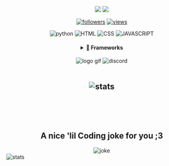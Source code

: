 <p align="center">
  <a href="https://github.com/WalkxCode/readme-typing-svg"><img src="https://readme-typing-svg.herokuapp.com?font=B612&color=fe8019&center=true&vCenter=true&lines=Hey+I'm+Walkx.;Welcome+to+my+profile.;Enjoy."></a>
  <img src="https://komarev.com/ghpvc/?username=WalkxCode&style=flat-square&color=fe8019&label=Views"
</p>

<p align="center">
  <a href="https://github.com/WalkxCode">
    <img alt="followers" title="Follow me on Github" src="https://img.shields.io/github/followers/WalkxCode?color=fabd2f&labelColor=fe8019&style=for-the-badge&logo=github&label=Follow"/></a>
  <a href="https://github.com/WalkxCode/">
    <img alt="views" title="GitHub stars" src="https://img.shields.io/github/stars/WalkxCode?color=fabd2f&labelColor=fe8019&style=for-the-badge&logo=github&label=Stars"/></a>
</p>

<p align="center">
  <img alt="python" title="Python" src="https://img.shields.io/badge/Python-FFD43B?style=for-the-badge&logo=python&logoColor=darkgreen" />
  <img alt="HTML" title="HTML" src="https://img.shields.io/badge/HTML-FFD43B?style=for-the-badge&logo=html5&logoColor=darkgreen" />
  <img alt="CSS" title="CSS" src="https://img.shields.io/badge/CSS-FFD43B?style=for-the-badge&logo=CSS3&logoColor=darkgreen" />
  <img alt="JAVASCRIPT" title="JAVASCRIPT" src="https://img.shields.io/badge/JAVASCRIPT-FFD43B?style=for-the-badge&logo=JAVASCRIPT&logoColor=darkgreen" />
</p>

<div align="center">
  <h4>
  <details>
    <summary>🚀 Frameworks</summary>
    <br>
      <p align="center">
        <img alt="NODE.JS" title="NODE.JS" src="https://img.shields.io/badge/NODE.JS-FFD43B?style=for-the-badge&logo=NODE-DOT-JS&logoColor=darkgreen" />
        <img alt="NPM" title="NPM" src="https://img.shields.io/badge/NPM-FFD43B?style=for-the-badge&logo=NPM&logoColor=darkgreen" />
        <img alt="YARN" title="YARN" src="https://img.shields.io/badge/YARN-FFD43B?style=for-the-badge&logo=YARN&logoColor=darkgreen" />
        <img alt="SASS" title="SASS" src="https://img.shields.io/badge/SASS-FFD43B?style=for-the-badge&logo=SASS&logoColor=darkgreen" />
        <img alt="REACT.JS" title="REACT.JS" src="https://img.shields.io/badge/REACT.JS-FFD43B?style=for-the-badge&logo=REACT&logoColor=darkgreen" />
        <img alt="BOOTSTRAP" title="BOOTSTRAP" src="https://img.shields.io/badge/BOOTSTRAP-FFD43B?style=for-the-badge&logo=BOOTSTRAP&logoColor=darkgreen" />
        <img alt="GIT" title="GIT" src="https://img.shields.io/badge/GIT-FFD43B?style=for-the-badge&logo=GIT&logoColor=darkgreen" />
    </p>
  </details>
  </h4>
</div>

<div align="center">
  <img alt="logo gif" title="logo" src="https://media4.giphy.com/media/dxP8utOJ7Jo1EawDyp/giphy.gif">
  <img alt="discord" title="discord" src="https://discord.c99.nl/widget/theme-3/492647318474981377.png">
</div>

<br>

<h2 align="center">
      <img alt="stats" title="STATS" src="https://github-readme-stats.vercel.app/api?username=WalkxCode&show_icons=tru&theme=gruvbox&hide_border=true">
      <br/><br/>
</h2>

<br>
<br>
<h2 align="center">
 A nice 'lil Coding joke for you ;3
</h2>

<div align="center">
  <img alt="joke" title="joke" src="https://readme-jokes.vercel.app/api/?theme=gruvbox">
</div>

 <img alt="stats" title="STATS" src="https://activity-graph.herokuapp.com/graph?username=WalkxCode&bg_color=282828&color=b4993e&line=9cc180&point=4e472c&hide_border=true">
